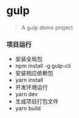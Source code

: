 # gulp
> A gulp demo project

### 项目运行
- 安装全局包
- npm install -g gulp-cli
- 安装相应依赖包
- yarn install
- 开发环境运行
- yarn dev 
- 生成项目打包文件
- yarn build